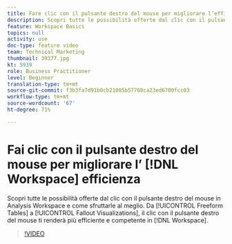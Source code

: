 ```yaml
---
title: Fare clic con il pulsante destro del mouse per migliorare l’efficienza di Workspace
description: Scopri tutte le possibilità offerte dal clic con il pulsante destro del mouse in Analysis Workspace e come sfruttarle al meglio. Dalle tabelle a forma libera alle visualizzazioni di fallout, l’utilizzo del clic con il pulsante destro del mouse migliorerà la tua efficienza e competenza in Workspace.
feature: Workspace Basics
topics: null
activity: use
doc-type: feature video
team: Technical Marketing
thumbnail: 39377.jpg
kt: 5939
role: Business Practitioner
level: Beginner
translation-type: tm+mt
source-git-commit: f3b3fa7d91b0cb21005b57768ca23ed6700fcc03
workflow-type: tm+mt
source-wordcount: '67'
ht-degree: 71%

---
```



# Fai clic con il pulsante destro del mouse per migliorare l’ [!DNL Workspace] efficienza

Scopri tutte le possibilità offerte dal clic con il pulsante destro del mouse in Analysis Workspace e come sfruttarle al meglio. Da [!UICONTROL Freeform Tables] a [!UICONTROL Fallout Visualizations], il clic con il pulsante destro del mouse ti renderà più efficiente e competente in [!DNL Workspace].

>[!VIDEO](https://video.tv.adobe.com/v/39377/?quality=12&learn=on)
